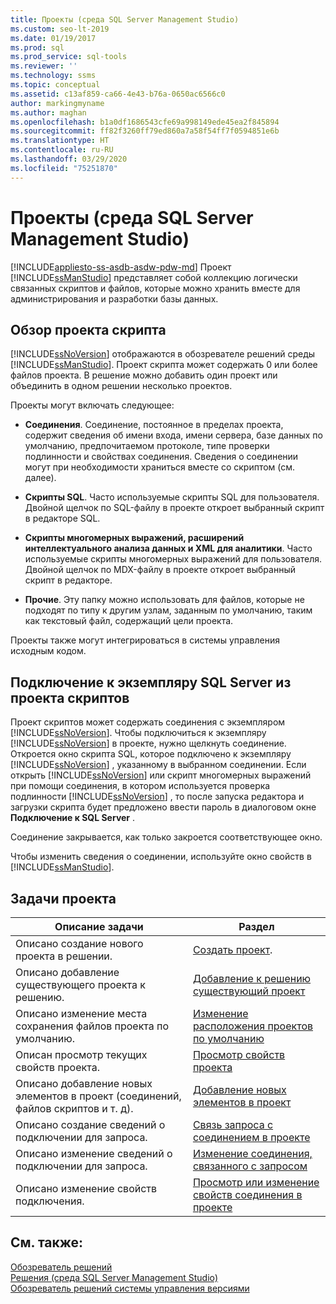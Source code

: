 ```yaml
---
title: Проекты (среда SQL Server Management Studio)
ms.custom: seo-lt-2019
ms.date: 01/19/2017
ms.prod: sql
ms.prod_service: sql-tools
ms.reviewer: ''
ms.technology: ssms
ms.topic: conceptual
ms.assetid: c13af859-ca66-4e43-b76a-0650ac6566c0
author: markingmyname
ms.author: maghan
ms.openlocfilehash: b1a0df1686543cfe69a998149ede45ea2f845894
ms.sourcegitcommit: ff82f3260ff79ed860a7a58f54ff7f0594851e6b
ms.translationtype: HT
ms.contentlocale: ru-RU
ms.lasthandoff: 03/29/2020
ms.locfileid: "75251870"
---
```

# <a name="projects-sql-server-management-studio"></a>Проекты (среда SQL Server Management Studio)
[!INCLUDE[appliesto-ss-asdb-asdw-pdw-md](../../includes/appliesto-ss-asdb-asdw-pdw-md.md)]
Проект [!INCLUDE[ssManStudio](../../includes/ssmanstudio-md.md)] представляет собой коллекцию логически связанных скриптов и файлов, которые можно хранить вместе для администрирования и разработки базы данных.  
  
## <a name="script-project-overview"></a>Обзор проекта скрипта  
[!INCLUDE[ssNoVersion](../../includes/ssnoversion-md.md)] отображаются в обозревателе решений среды [!INCLUDE[ssManStudio](../../includes/ssmanstudio-md.md)]. Проект скрипта может содержать 0 или более файлов проекта. В решение можно добавить один проект или объединить в одном решении несколько проектов.  
  
Проекты могут включать следующее:  
  
-   **Соединения**. Соединение, постоянное в пределах проекта, содержит сведения об имени входа, имени сервера, базе данных по умолчанию, предпочитаемом протоколе, типе проверки подлинности и свойствах соединения. Сведения о соединении могут при необходимости храниться вместе со скриптом (см. далее).  
  
-   **Скрипты SQL**. Часто используемые скрипты SQL для пользователя. Двойной щелчок по SQL-файлу в проекте откроет выбранный скрипт в редакторе SQL.  
  
-   **Скрипты многомерных выражений, расширений интеллектуального анализа данных и XML для аналитики**. Часто используемые скрипты многомерных выражений для пользователя. Двойной щелчок по MDX-файлу в проекте откроет выбранный скрипт в редакторе.  
  
-   **Прочие**. Эту папку можно использовать для файлов, которые не подходят по типу к другим узлам, заданным по умолчанию, таким как текстовый файл, содержащий цели проекта.  
  
Проекты также могут интегрироваться в системы управления исходным кодом.  
  
## <a name="connecting-to-an-instance-of-sql-server-from-a-script-project"></a>Подключение к экземпляру SQL Server из проекта скриптов  
Проект скриптов может содержать соединения с экземпляром [!INCLUDE[ssNoVersion](../../includes/ssnoversion-md.md)]. Чтобы подключиться к экземпляру [!INCLUDE[ssNoVersion](../../includes/ssnoversion-md.md)] в проекте, нужно щелкнуть соединение. Откроется окно скрипта SQL, которое подключено к экземпляру [!INCLUDE[ssNoVersion](../../includes/ssnoversion-md.md)] , указанному в выбранном соединении. Если открыть [!INCLUDE[ssNoVersion](../../includes/ssnoversion-md.md)] или скрипт многомерных выражений при помощи соединения, в котором используется проверка подлинности [!INCLUDE[ssNoVersion](../../includes/ssnoversion-md.md)] , то после запуска редактора и загрузки скрипта будет предложено ввести пароль в диалоговом окне **Подключение к SQL Server** .  
  
Соединение закрывается, как только закроется соответствующее окно.  
  
Чтобы изменить сведения о соединении, используйте окно свойств в [!INCLUDE[ssManStudio](../../includes/ssmanstudio-md.md)].  
  
## <a name="project-tasks"></a>Задачи проекта  
  
|Описание задачи|Раздел|  
|--------------------|---------|  
|Описано создание нового проекта в решении.|[Создать проект](../../ssms/solution/create-a-project.md).|  
|Описано добавление существующего проекта к решению.|[Добавление к решению существующий проект](../../ssms/solution/add-an-existing-project-to-a-solution.md)|  
|Описано изменение места сохранения файлов проекта по умолчанию.|[Изменение расположения проектов по умолчанию](../../ssms/solution/change-the-default-location-for-projects.md)|  
|Описан просмотр текущих свойств проекта.|[Просмотр свойств проекта](../../ssms/solution/view-project-properties.md)|  
|Описано добавление новых элементов в проект (соединений, файлов скриптов и т. д).|[Добавление новых элементов в проект](../../ssms/solution/add-new-items-to-a-project.md)|  
|Описано создание сведений о подключении для запроса.|[Связь запроса с соединением в проекте](../../ssms/solution/associate-a-query-with-a-connection-in-a-project.md)|  
|Описано изменение сведений о подключении для запроса.|[Изменение соединения, связанного с запросом](../../ssms/solution/change-the-connection-associated-with-a-query.md)|  
|Описано изменение свойств подключения.|[Просмотр или изменение свойств соединения в проекте](../../ssms/solution/view-or-change-the-properties-of-a-connection-in-a-project.md)|  
  
## <a name="see-also"></a>См. также:  
[Обозреватель решений](../../ssms/solution/solution-explorer.md)  
[Решения (среда SQL Server Management Studio)](../../ssms/solution/solutions-sql-server-management-studio.md)  
[Обозреватель решений системы управления версиями](https://msdn.microsoft.com/library/ms173879.aspx)  
  
